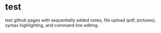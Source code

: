 # test
test github pages with sequentially added notes, file upload (pdf, pictures), syntax highlighting, and command line editing.
